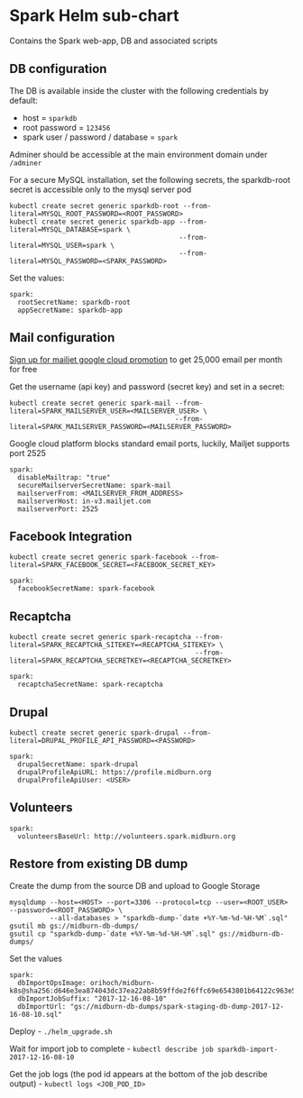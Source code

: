 # Spark Helm sub-chart

Contains the Spark web-app, DB and associated scripts

## DB configuration

The DB is available inside the cluster with the following credentials by default:

* host = `sparkdb`
* root password = `123456`
* spark user / password / database = `spark`

Adminer should be accessible at the main environment domain under `/adminer`

For a secure MySQL installation, set the following secrets, the sparkdb-root secret is accessible only to the mysql server pod

```
kubectl create secret generic sparkdb-root --from-literal=MYSQL_ROOT_PASSWORD=<ROOT_PASSWORD>
kubectl create secret generic sparkdb-app --from-literal=MYSQL_DATABASE=spark \
                                          --from-literal=MYSQL_USER=spark \
                                          --from-literal=MYSQL_PASSWORD=<SPARK_PASSWORD>
```

Set the values:

```
spark:
  rootSecretName: sparkdb-root
  appSecretName: sparkdb-app
```


## Mail configuration

[Sign up for mailjet google cloud promotion](https://www.mailjet.com/google/) to get 25,000 email per month for free

Get the username (api key) and password (secret key) and set in a secret:

```
kubectl create secret generic spark-mail --from-literal=SPARK_MAILSERVER_USER=<MAILSERVER_USER> \
                                         --from-literal=SPARK_MAILSERVER_PASSWORD=<MAILSERVER_PASSWORD>
```

Google cloud platform blocks standard email ports, luckily, Mailjet supports port 2525

```
spark:
  disableMailtrap: "true"
  secureMailserverSecretName: spark-mail
  mailserverFrom: <MAILSERVER_FROM_ADDRESS>
  mailserverHost: in-v3.mailjet.com
  mailserverPort: 2525
```


## Facebook Integration

```
kubectl create secret generic spark-facebook --from-literal=SPARK_FACEBOOK_SECRET=<FACEBOOK_SECRET_KEY>
```

```
spark:
  facebookSecretName: spark-facebook
```


## Recaptcha

```
kubectl create secret generic spark-recaptcha --from-literal=SPARK_RECAPTCHA_SITEKEY=<RECAPTCHA_SITEKEY> \
                                              --from-literal=SPARK_RECAPTCHA_SECRETKEY=<RECAPTCHA_SECRETKEY>
```

```
spark:
  recaptchaSecretName: spark-recaptcha
```


## Drupal

```
kubectl create secret generic spark-drupal --from-literal=DRUPAL_PROFILE_API_PASSWORD=<PASSWORD>
```

```
spark:
  drupalSecretName: spark-drupal
  drupalProfileApiURL: https://profile.midburn.org
  drupalProfileApiUser: <USER>
```


## Volunteers

```
spark:
  volunteersBaseUrl: http://volunteers.spark.midburn.org
```


## Restore from existing DB dump

Create the dump from the source DB and upload to Google Storage

```
mysqldump --host=<HOST> --port=3306 --protocol=tcp --user=<ROOT_USER> --password=<ROOT_PASSWORD> \
          --all-databases > "sparkdb-dump-`date +%Y-%m-%d-%H-%M`.sql"
gsutil mb gs://midburn-db-dumps/
gsutil cp "sparkdb-dump-`date +%Y-%m-%d-%H-%M`.sql" gs://midburn-db-dumps/
```

Set the values

```
spark:
  dbImportOpsImage: orihoch/midburn-k8s@sha256:d646e3ea874043dc37ea22ab8b59ffde2f6ffc69e6543801b64122c963e5c5b9
  dbImportJobSuffix: "2017-12-16-08-10"
  dbImportUrl: "gs://midburn-db-dumps/spark-staging-db-dump-2017-12-16-08-10.sql"
```

Deploy - `./helm_upgrade.sh`

Wait for import job to complete - `kubectl describe job sparkdb-import-2017-12-16-08-10`

Get the job logs (the pod id appears at the bottom of the job describe output) - `kubectl logs <JOB_POD_ID>`
